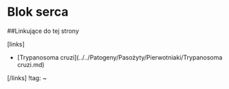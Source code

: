 # Blok serca





##Linkujące do tej strony

[links]

- [Trypanosoma cruzi](../../Patogeny/Pasożyty/Pierwotniaki/Trypanosoma cruzi.md)


[/links]
!tag:
~

